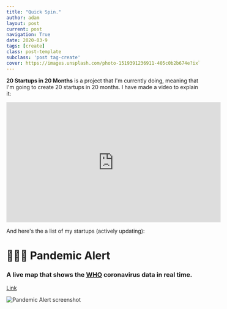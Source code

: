 ```yaml
---
title: "Quick Spin."
author: adam
layout: post
current: post
navigation: True
date: 2020-03-9
tags: [create]
class: post-template
subclass: 'post tag-create'
cover: https://images.unsplash.com/photo-1519391236911-405c0b2b674e?ixlib=rb-1.2.1&ixid=eyJhcHBfaWQiOjEyMDd9&auto=format&fit=crop&w=1350&q=80
---
```


**20 Startups in 20 Months** is a project that I'm currently doing, meaning that I'm going to create 20 startups in 20 months. I have made a video to explain it:

<iframe width="560" height="315" src="https://www.youtube.com/embed/mJxz-K1eXcY" frameborder="0" allow="accelerometer; autoplay; encrypted-media; gyroscope; picture-in-picture" allowfullscreen></iframe>

And here's the a list of my startups (actively updating):

# 🦠😷🤕 Pandemic Alert
### A live map that shows the [WHO](https://en.wikipedia.org/wiki/World_Health_Organization) coronavirus data in real time.
[Link](http://pandemicalert.xyz/)

![Pandemic Alert screenshot](https://user-images.githubusercontent.com/9758779/76211942-4ef0f800-6242-11ea-8752-80ac4a68f305.png)
